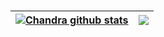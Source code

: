 ###

| <a href="https://github.com/chandpras/github-readme-stats"><img align="center" src="https://github-readme-stats.vercel.app/api?username=chandpras&show_icons=true&include_all_commits=true&theme=tokyonight&hide_border=true" alt="Chandra github stats" /></a> | <a href="https://github.com/chandpras/github-readme-stats"><img align="center" src="https://github-readme-stats.vercel.app/api/top-langs/?username=chandpras&layout=compact&theme=tokyonight&hide_border=true" /></a> |
| ------------- | ------------- |
